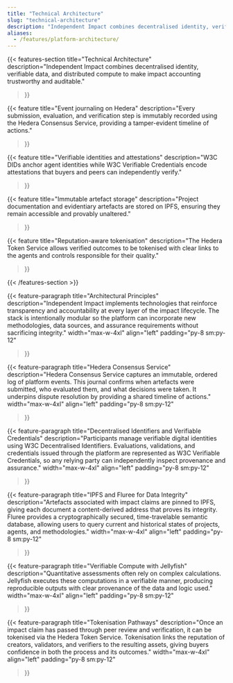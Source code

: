 ```yaml
---
title: "Technical Architecture"
slug: "technical-architecture"
description: "Independent Impact combines decentralised identity, verifiable data, and distributed compute to make impact accounting trustworthy and auditable."
aliases:
  - /features/platform-architecture/
---
```


{{< features-section
    title="Technical Architecture"
    description="Independent Impact combines decentralised identity, verifiable data, and distributed compute to make impact accounting trustworthy and auditable."
>}}

{{< feature
    title="Event journaling on Hedera"
    description="Every submission, evaluation, and verification step is immutably recorded using the Hedera Consensus Service, providing a tamper-evident timeline of actions."
>}}

{{< feature
    title="Verifiable identities and attestations"
    description="W3C DIDs anchor agent identities while W3C Verifiable Credentials encode attestations that buyers and peers can independently verify."
>}}

{{< feature
    title="Immutable artefact storage"
    description="Project documentation and evidentiary artefacts are stored on IPFS, ensuring they remain accessible and provably unaltered."
>}}

{{< feature
    title="Reputation-aware tokenisation"
    description="The Hedera Token Service allows verified outcomes to be tokenised with clear links to the agents and controls responsible for their quality."
>}}

{{< /features-section >}}

{{< feature-paragraph
    title="Architectural Principles"
    description="Independent Impact implements technologies that reinforce transparency and accountability at every layer of the impact lifecycle. The stack is intentionally modular so the platform can incorporate new methodologies, data sources, and assurance requirements without sacrificing integrity."
    width="max-w-4xl"
    align="left"
    padding="py-8 sm:py-12"
>}}

{{< feature-paragraph
    title="Hedera Consensus Service"
    description="Hedera Consensus Service captures an immutable, ordered log of platform events. This journal confirms when artefacts were submitted, who evaluated them, and what decisions were taken. It underpins dispute resolution by providing a shared timeline of actions."
    width="max-w-4xl"
    align="left"
    padding="py-8 sm:py-12"
>}}

{{< feature-paragraph
    title="Decentralised Identifiers and Verifiable Credentials"
    description="Participants manage verifiable digital identities using W3C Decentralised Identifiers. Evaluations, validations, and credentials issued through the platform are represented as W3C Verifiable Credentials, so any relying party can independently inspect provenance and assurance."
    width="max-w-4xl"
    align="left"
    padding="py-8 sm:py-12"
>}}

{{< feature-paragraph
    title="IPFS and Fluree for Data Integrity"
    description="Artefacts associated with impact claims are pinned to IPFS, giving each document a content-derived address that proves its integrity. Fluree provides a cryptographically secured, time-travelable semantic database, allowing users to query current and historical states of projects, agents, and methodologies."
    width="max-w-4xl"
    align="left"
    padding="py-8 sm:py-12"
>}}

{{< feature-paragraph
    title="Verifiable Compute with Jellyfish"
    description="Quantitative assessments often rely on complex calculations. Jellyfish executes these computations in a verifiable manner, producing reproducible outputs with clear provenance of the data and logic used."
    width="max-w-4xl"
    align="left"
    padding="py-8 sm:py-12"
>}}

{{< feature-paragraph
    title="Tokenisation Pathways"
    description="Once an impact claim has passed through peer review and verification, it can be tokenised via the Hedera Token Service. Tokenisation links the reputation of creators, validators, and verifiers to the resulting assets, giving buyers confidence in both the process and its outcomes."
    width="max-w-4xl"
    align="left"
    padding="py-8 sm:py-12"
>}}
